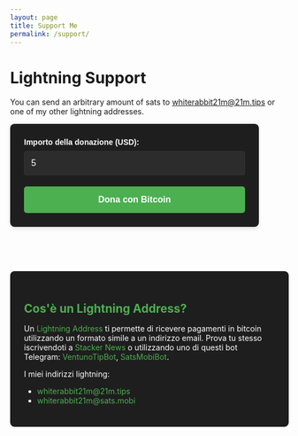 ```yaml
---
layout: page
title: Support Me
permalink: /support/
---
```


# Lightning Support

You can send an arbitrary amount of sats to [whiterabbit21m@21m.tips][21mtips] or one of
my other lightning addresses.

<form method="POST" action="https://btcpay.whiterabbit21m.com/api/v1/invoices" class="btcpay-form btcpay-form--block">
  <input type="hidden" name="storeId" value="ABCDEFGHILMNO" />
  <input type="hidden" name="checkoutDesc" value="Donazione per supportare il progetto" />
  <input type="hidden" name="browserRedirect" value="https://www.tuosito.com/grazie" />
  <input type="hidden" name="currency" value="USD" />
  
  <div class="form-group">
    <label for="btcpay-input-price">Importo della donazione (USD):</label>
    <input type="number" id="btcpay-input-price" name="price" value="5" min="1" step="1" class="form-control">
  </div>
  <button type="submit" class="cta-button">Dona con Bitcoin</button>
</form>

<div class="lightning-info">
  <h2>Cos'è un Lightning Address?</h2>
  <p>Un <a href="https://lightningaddress.com/">Lightning Address</a> ti permette di ricevere pagamenti in bitcoin utilizzando un formato simile a un indirizzo email. Prova tu stesso iscrivendoti a <a href="https://stacker.news/r/whiterabbit21m">Stacker News</a> o utilizzando uno di questi bot Telegram: <a href="https://t.me/VentunoTipBot">VentunoTipBot</a>, <a href="https://t.me/SatsMobiBot">SatsMobiBot</a>.</p>
  <p>I miei indirizzi lightning:</p>
  <ul>
    <li><a href="lightning:whiterabbit21m@21m.tips">whiterabbit21m@21m.tips</a></li>
    <li><a href="lightning:whiterabbit21m@sats.mobi">whiterabbit21m@sats.mobi</a></li>
  </ul>
</div>

<style>
.btcpay-form {
  display: inline-block;
  padding: 25px;
  border-radius: 8px;
  background-color: #1E1E1E;
  color: #ffffff;
  font-family: Arial, sans-serif;
  max-width: 400px;
  width: 100%;
  box-shadow: 0 4px 6px rgba(0, 0, 0, 0.1);
  margin-bottom: 40px;
}
.form-group {
  margin-bottom: 20px;
}
.form-group label {
  display: block;
  margin-bottom: 8px;
  font-weight: bold;
  color: #ffffff;
}
.form-control {
  width: 100%;
  padding: 12px;
  border: 1px solid #333;
  border-radius: 4px;
  background-color: #2C2C2C;
  color: #ffffff;
  font-size: 16px;
  transition: border-color 0.3s ease;
}
.form-control:focus {
  outline: none;
  border-color: #4CAF50;
}
.cta-button {
  display: inline-block;
  background-color: #4CAF50;
  color: #ffffff;
  padding: 15px 30px;
  border: none;
  border-radius: 5px;
  text-decoration: none;
  font-weight: bold;
  font-size: 16px;
  transition: background-color 0.3s ease, transform 0.2s ease;
  cursor: pointer;
  text-align: center;
  width: 100%;
}
.cta-button:hover, .cta-button:focus {
  background-color: #45a049;
  transform: translateY(-2px);
}
.cta-button:active {
  transform: translateY(0);
}
.lightning-info {
  background-color: #1E1E1E;
  padding: 25px;
  border-radius: 8px;
  margin-top: 40px;
}
.lightning-info h2 {
  color: #4CAF50;
  margin-bottom: 15px;
}
.lightning-info p, .lightning-info ul {
  color: #ffffff;
}
.lightning-info a {
  color: #4CAF50;
  text-decoration: none;
}
.lightning-info a:hover {
  text-decoration: underline;
}
@media (max-width: 480px) {
  .btcpay-form, .lightning-info {
    padding: 20px;
  }
  
  .cta-button {
    padding: 12px 24px;
  }
}
</style>

[21mtips]: lightning:whiterabbit21m@21m.tips
[satsmobi]: lightning:whiterabbit21m@sats.mobi
